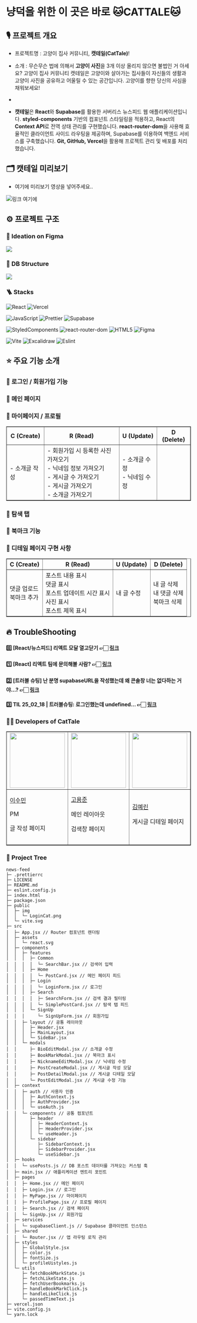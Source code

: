 <h1>냥덕을 위한 이 곳은 바로 🐱CATTALE🐱</h1>
<h2>🎙️ 프로젝트 개요</h2>

- 프로젝트명 : 고양이 집사 커뮤니티, **캣테일(CatTale)**!

- 소개 : 무슨무슨 법에 의해서 **고양이 사진**을 3개 이상 올리지 않으면 불법인 거 아세요? 고양이 집사 커뮤니티 캣테일은 고양이와 살아가는 집사들이 자신들의 생활과 고양이 사진을 공유하고 어울릴 수 있는 공간입니다. 고양이를 향한 당신의 사심을 채워보세요!
-
- **캣테일**은 **React**와 **Supabase**를 활용한 서버리스 뉴스피드 웹 애플리케이션입니다. **styled-components** 기반의 컴포넌트 스타일링을 적용하고, React의 **Context API**로 전역 상태 관리를 구현했습니다. **react-router-dom**을 사용해 효율적인 클라이언트 사이드 라우팅을 제공하며, Supabase를 이용하여 백엔드 서비스를 구축했습니다. **Git, GitHub, Vercel**을 활용해 프로젝트 관리 및 배포를 처리했습니다.

<h2>🗂️ 캣테일 미리보기</h2>

- 여기에 미리보기 영상을 넣어주세요..

![링크 여기에]()

<h2>⚙️ 프로젝트 구조</h2>
<h3>🌱 Ideation on Figma</h3>
<img src="https://i.ibb.co/yczJS55t/2025-02-18-10-29-40.png">

<h3>🔨 DB Structure</h3>
<img src="https://i.ibb.co/Kx09x8PS/2025-02-18-10-49-20.png">

<h3>🪜 Stacks</h3>

![React](https://img.shields.io/badge/React-61DAFB?style=flat-square&logo=React&logoColor=black)
![Vercel](https://img.shields.io/badge/Vercel-000000?style=flat-square&logo=redux&logoColor=white)

![JavaScript](https://img.shields.io/badge/JavaScript-F7DF1E?style=flat-square&logo=javascript&logoColor=black)
![Prettier](https://img.shields.io/badge/prettier-F7B93E?style=flat-square&logo=prettier&logoColor=white)
![Supabase](https://img.shields.io/badge/supabase-3FCF8E?style=flat-square&logo=supabase&logoColor=white)

![StyledComponents](https://img.shields.io/badge/styledcomponents-DB7093?style=flat-square&logo=styledcomponents&logoColor=white)
![react-router-dom](https://img.shields.io/badge/react--router--dom-CA4245?style=flat-square&logo=react-router&logoColor=white)
![HTML5](https://img.shields.io/badge/HTML5-E34F26?style=flat-square&logo=html5&logoColor=white)
![Figma](https://img.shields.io/badge/Figma-F24E1E?style=flat-square&logo=figma&logoColor=white)

![Vite](https://img.shields.io/badge/Vite-646CFF?style=flat-square&logo=vite&logoColor=white)
![Excalidraw](https://img.shields.io/badge/Excalidraw-6965DB?style=flat-square&logo=excalidraw&logoColor=white)
![Eslint](https://img.shields.io/badge/eslint-4B32C3?style=flat-square&logo=eslint&logoColor=white)

<h2>⭐ 주요 기능 소개</h2>
<h3>🔨 로그인 / 회원가입 기능 </h3>

<h3>🔨 메인 페이지</h3>

<h3>🔨 마이페이지 / 프로필</h3>

<table border="1" style="table-layout: fixed; width: 100%;">
  <tr>
    <th>C (Create)</th>
    <th>R (Read)</th>
    <th>U (Update)</th>
    <th>D (Delete)</th>
  </tr>
  <tr>
    <td>
      - 소개글 작성<br>
    </td>
    <td>
      - 회원가입 시 등록한 사진 가져오기<br>
      - 닉네임 정보 가져오기<br>
      - 게시글 수 가져오기<br>
      - 게시글 가져오기<br>
      - 소개글 가져오기<br>
    </td>
    <td>
      - 소개글 수정<br>
      - 닉네임 수정<br>
    </td>
    <td>
    </td>
  </tr>
</table>

<h3>🔨 탐색 탭</h3>

<h3>🔨 북마크 기능</h3>

<h3>🔨 디테일 페이지 구현 사항</h3>

<table border="1" style="table-layout: fixed; width: 100%;">
  <tr>
    <th>C (Create)</th>
    <th>R (Read)</th>
    <th>U (Update)</th>
    <th>D (Delete)</th>
  </tr>
  <tr>
    <td>댓글 업로드<br>북마크 추가</td>
    <td>포스트 내용 표시<br>댓글 표시<br>포스트 업데이트 시간 표시<br>사진 표시<br>포스트 제목 표시</td>
    <td>내 글 수정</td>
    <td>내 글 삭제<br>내 댓글 삭제<br>북마크 삭제</td>
  </tr>
</table>

<h2>🔥 TroubleShooting</h2>
<h4>0️⃣ [React/뉴스피드] 리액트 모달 열고닫기 👉🏻 <a href="https://velog.io/@ye21iin/React%EB%89%B4%EC%8A%A4%ED%94%BC%EB%93%9C-%EB%A6%AC%EC%95%A1%ED%8A%B8-%EB%AA%A8%EB%8B%AC-%EC%97%B4%EA%B3%A0%EB%8B%AB%EA%B8%B0">링크</a></h4>
<h4>1️⃣ [React] 리액트 팀에 문의해볼 사람?  👉🏻 <a href="https://velog.io/@ye21iin/React">링크</a></h4>
<h4>2️⃣ [트러블 슈팅] 난 분명 supabaseURL을 작성했는데 왜 콘솔창 너는 없다하는 거야...?  👉🏻 <a href="https://velog.io/@suminlee0409/%ED%8A%B8%EB%9F%AC%EB%B8%94-%EC%8A%88%ED%8C%85-%EB%82%9C-%EB%B6%84%EB%AA%85-supabaseURL%EC%9D%84-%EC%9E%91%EC%84%B1%ED%96%88%EB%8A%94%EB%8D%B0-%EC%99%9C-%EC%BD%98%EC%86%94%EC%B0%BD-%EB%84%88%EB%8A%94-%EC%97%86%EB%8B%A4%ED%95%98%EB%8A%94-%EA%B1%B0%EC%95%BC">링크</a></h4>
<h4>3️⃣ TIL 25_02_18 | 트러블슈팅: 로그인했는데 undefined...  👉🏻 <a href="https://velog.io/@shoney02/TIL-250218-%ED%8A%B8%EB%9F%AC%EB%B8%94%EC%8A%88%ED%8C%85-%EB%A1%9C%EA%B7%B8%EC%9D%B8%ED%96%88%EB%8A%94%EB%8D%B0-undefined">링크</a></h4>

<h3>👩‍💻 Developers of CatTale</h3>
<table border="1" style="table-layout: fixed; width: 100%;">
  <tr>
    <td><img src="https://ca.slack-edge.com/T06B9PCLY1E-U081PDNMJUC-89f6d2d0d6f9-512" width="150" height="150" /></td>
    <td><img src="https://teamsparta.notion.site/image/https%3A%2F%2Fprod-files-secure.s3.us-west-2.amazonaws.com%2F83c75a39-3aba-4ba4-a792-7aefe4b07895%2F198fd683-95af-47cc-a21f-6097470b26a0%2Fimage.png?table=block&id=03bf68ad-34e5-4ea6-bea3-839b93755324&spaceId=83c75a39-3aba-4ba4-a792-7aefe4b07895&width=570&userId=&cache=v2" width="150" height="150" /></td>
    <td><img src="https://ca.slack-edge.com/T06B9PCLY1E-U085UV7EFJ8-2d508440fcb7-512" width="150" height="150" /></td>
    <td><img src="https://ca.slack-edge.com/T06B9PCLY1E-U0826AQQD8D-21212b12fa34-512" width="150" height="150" /></td>
    <td><img src="https://ca.slack-edge.com/T06B9PCLY1E-U08091A9WCA-96a193c11de1-512" width="150" height="150" /></td>
    <td><img src="https://ca.slack-edge.com/T06B9PCLY1E-U085TP6610T-d80baf6fe23e-512" width="150" height="150" /></td>
  </tr>
  </tr>
  <tr>
    <td><a href="https://github.com/Sumin-Lee12">이수민</a><br><p>PM</p><p>글 작성 페이지</p></td>
    <td><a href="https://github.com/mbdyjk">고용준</a><br><p>메인 레이아웃</p><p>검색창 페이지</p></td>
    <td><a href="https://github.com/ye21iin">김예린</a><br><p>게시글 디테일 페이지</p></td>
    <td><a href="https://github.com/shoney02">김시헌</a><br><p>북마크 페이지</p></td>
    <td><a href="https://github.com/parkminjo">박민조</a><br><p>로그인&회원가입 페이지</p><p>메인 페이지</p></td>
    <td><a href="https://github.com/woozizi">최종욱</a><br><p>마이 페이지</p><p>프로필 수정</p></td>
  </tr>
</table>

<h3>🌳 Project Tree</h3>

```
news-feed
├─ .prettierrc
├─ LICENSE
├─ README.md
├─ eslint.config.js
├─ index.html
├─ package.json
├─ public
│  ├─ img
│  │  └─ LoginCat.png
│  └─ vite.svg
├─ src
│  ├─ App.jsx // Router 컴포넌트 렌더링
│  ├─ assets
│  │  └─ react.svg
│  ├─ components
│  │  ├─ features
│  │  │  ├─ Common
│  │  │  │  └─ SearchBar.jsx // 검색어 입력
│  │  │  ├─ Home
│  │  │  │  └─ PostCard.jsx // 메인 페이지 피드
│  │  │  ├─ Login
│  │  │  │  └─ LoginForm.jsx // 로그인
│  │  │  ├─ Search
│  │  │  │  ├─ SearchForm.jsx // 검색 결과 필터링
│  │  │  │  └─ SimplePostCard.jsx // 탐색 탭 피드
│  │  │  └─ SignUp
│  │  │     └─ SignUpForm.jsx // 회원가입
│  │  ├─ layout // 공통 레이아웃
│  │  │  ├─ Header.jsx
│  │  │  ├─ MainLayout.jsx
│  │  │  └─ SideBar.jsx
│  │  └─ modals
│  │     ├─ BioEditModal.jsx // 소개글 수정
│  │     ├─ BookMarkModal.jsx // 북마크 표시
│  │     ├─ NicknameEditModal.jsx // 닉네임 수정
│  │     ├─ PostCreateModal.jsx // 게시글 작성 모달
│  │     ├─ PostDetailModal.jsx // 게시글 디테일 모달
│  │     └─ PostEditModal.jsx // 게시글 수정 기능
│  ├─ context
│  │  ├─ auth // 사용자 인증
│  │  │  ├─ AuthContext.js
│  │  │  ├─ AuthProvider.jsx
│  │  │  └─ useAuth.js
│  │  └─ components // 공통 컴포넌트
│  │     ├─ header
│  │     │  ├─ HeaderContext.js
│  │     │  ├─ HeaderProvider.jsx
│  │     │  └─ useHeader.js
│  │     └─ sidebar
│  │        ├─ SidebarContext.js
│  │        ├─ SidebarProvider.jsx
│  │        └─ useSidebar.js
│  ├─ hooks
│  │  └─ usePosts.js // DB 포스트 데이터를 가져오는 커스텀 훅
│  ├─ main.jsx // 애플리케이션 엔트리 포인트
│  ├─ pages
│  │  ├─ Home.jsx // 메인 페이지
│  │  ├─ Login.jsx // 로그인
│  │  ├─ MyPage.jsx // 마이페이지
│  │  ├─ ProfilePage.jsx // 프로필 페이지
│  │  ├─ Search.jsx // 검색 페이지
│  │  └─ SignUp.jsx // 회원가입
│  ├─ services
│  │  └─ supabaseClient.js // Supabase 클라이언트 인스턴스
│  ├─ shared
│  │  └─ Router.jsx // 앱 라우팅 로직 관리
│  ├─ styles
│  │  ├─ GlobalStyle.jsx
│  │  ├─ color.js
│  │  ├─ fontSize.js
│  │  └─ profileUistyles.js
│  └─ utils
│     ├─ fetchBookMarkState.js
│     ├─ fetchLikeState.js
│     ├─ fetchUserBookmarks.js
│     ├─ handleBookMarkClick.js
│     ├─ handleLikeClick.js
│     └─ passedTimeText.js
├─ vercel.json
├─ vite.config.js
└─ yarn.lock
```

